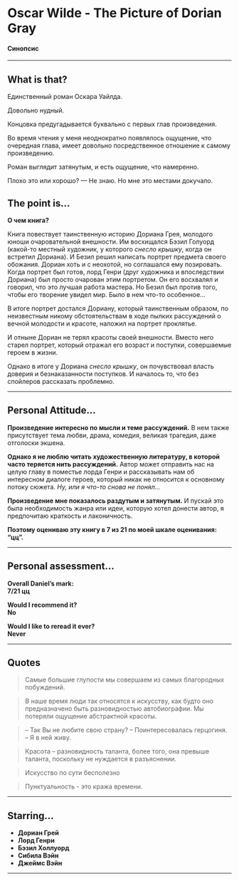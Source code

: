 # Oscar Wilde - The Picture of Dorian Gray
#### Синопсис

---

## What is that?

Единственный роман Оскара Уайлда.  

Довольно нудный. 

Концовка предугадывается буквально с первых глав произведения.

Во время чтения у меня неоднократно появлялось ощущение, что очередная глава, имеет довольно посредственное отношение к самому произведению.

Роман выглядит затянутым, и есть ощущение, что намеренно. 

Плохо это или хорошо? — Не знаю. Но мне это местами докучало.

## The point is…

**О чем книга?**

Книга повествует таинственную историю Дориана Грея, молодого юноши очаровательной внешности. 
Им восхищался Бэзил Голуорд (какой-то местный художник, у которого _снесло крышку_, когда он встретил Дориана).
И Безил решил написать портрет предмета своего обожания. Дориан хоть и с неохотой, но соглашался ему позировать. 
Когда портрет был готов, лорд Генри (друг художника и впоследствии Дориана) был просто очарован этим портретом. 
Он его восхвалял и говорил, что это лучшая работа мастера. Но Безил был против того, чтобы его творение увидел мир. 
Было в нем что-то особенное...

В итоге портрет достался Дориану, который таинственным образом, по неизвестным никому обстоятельствам в ходе пылких рассуждений о вечной молодости и красоте, наложил на портрет проклятье.

И отныне Дориан не терял красоты своей внешности. 
Вместо него старел портрет, который отражал его возраст и поступки, совершаемые героем в жизни.

Однако в итоге у Дориана _снесло крышку_, он почувствовал власть доверия и безнаказанности поступков. 
И началось то, что без спойлеров рассказать проблемно.

---

## Personal Attitude…

**Произведение интересно по мысли и теме рассуждений.**
В нем также присутствует тема любви, драма, комедия, великая трагедия, даже отголоски экшена. 

**Однако я не люблю читать художественную литературу, в которой часто теряется нить рассуждений.** 
Автор может отправить нас на целую главу в поместье лорда Генри и рассказывать нам об интересном диалоге героев, который никак не относится к основному потоку сюжета.
_Ну, или я что-то снова не понял..._

**Произведение мне показалось раздутым и затянутым.** 
И пускай это была необходимость жанра или идеи, которую хотел донести автор, я предпочитаю краткость и лаконичность.

__Поэтому оцениваю эту книгу в 7 из 21 по моей шкале оценивания: “цц”.__

---

## Personal assessment…

__Overall Daniel’s mark:    
7/21 цц__

__Would I recommend it?     
No__

__Would I like to reread it ever?   
Never__

---

## Quotes

> Самые большие глупости мы совершаем из самых благородных побуждений.

> В наше время люди так относятся к искусству, как будто оно предназначено быть разновидностью автобиографии. Мы потеряли ощущение абстрактной красоты.

> – Так Вы не любите свою страну? – Поинтересовалась герцогиня.   
> – Я в ней живу.

> Красота – разновидность таланта, более того, она превыше таланта, поскольку не нуждается в разъяснении.

> Искусство по сути бесполезно

> Пунктуальность - это кража времени.

---

## Starring…

 + __Дориан Грей__
 + __Лорд Генри__
 + __Бэзил Холлуорд__
 + __Сибила Вэйн__
 + __Джеймс Вэйн__

---

